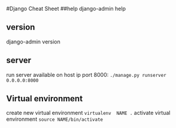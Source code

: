 #Django Cheat Sheet
##help
django-admin help
## version
django-admin version
## server
run server available on host ip port 8000: `./manage.py runserver 0.0.0.0:8000`
## Virtual environment 
create new virtual environment `virtualenv  NAME .`
activate virtual environment `source NAME/bin/activate`
